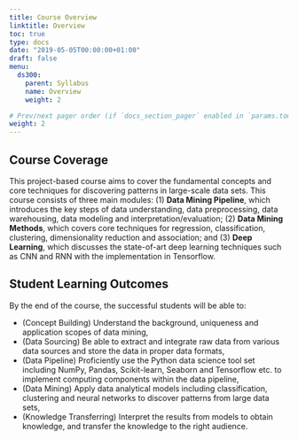 ```yaml
---
title: Course Overview
linktitle: Overview
toc: true
type: docs
date: "2019-05-05T00:00:00+01:00"
draft: false
menu:
  ds300:
    parent: Syllabus
    name: Overview
    weight: 2

# Prev/next pager order (if `docs_section_pager` enabled in `params.toml`)
weight: 2
---
```


## Course Coverage

This project-based course aims to cover the fundamental concepts and core techniques for discovering patterns in large-scale data sets. This course consists of three main modules: (1) **Data Mining Pipeline**, which introduces the key steps of data understanding, data preprocessing, data warehousing, data modeling and interpretation/evaluation; (2) **Data Mining Methods**, which covers core techniques for regression, classification, clustering, dimensionality reduction and association; and (3) **Deep Learning**, which discusses the state-of-art deep learning techniques such as CNN and RNN with the implementation in Tensorflow. 


## Student Learning Outcomes

By the end of the course, the successful students will be able to:

* (Concept Building) Understand the background, uniqueness and application scopes of data mining, 
* (Data Sourcing) Be able to extract and integrate raw data from various data sources and store the data in proper data formats,
* (Data Pipeline) Proficiently use the Python data science tool set including NumPy, Pandas, Scikit-learn, Seaborn and Tensorflow etc. to implement computing components within the data pipeline,
* (Data Mining) Apply data analytical models including classification, clustering and neural networks to discover patterns from large data sets,
* (Knowledge Transferring) Interpret the results from models to obtain knowledge, and transfer the knowledge to the right audience.
